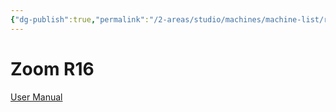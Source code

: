 ```yaml
---
{"dg-publish":true,"permalink":"/2-areas/studio/machines/machine-list/r16/","dgHomeLink":true,"dgPassFrontmatter":false}
---
```


# Zoom R16

[User Manual](http://u.pc.cd/38rctalK)
